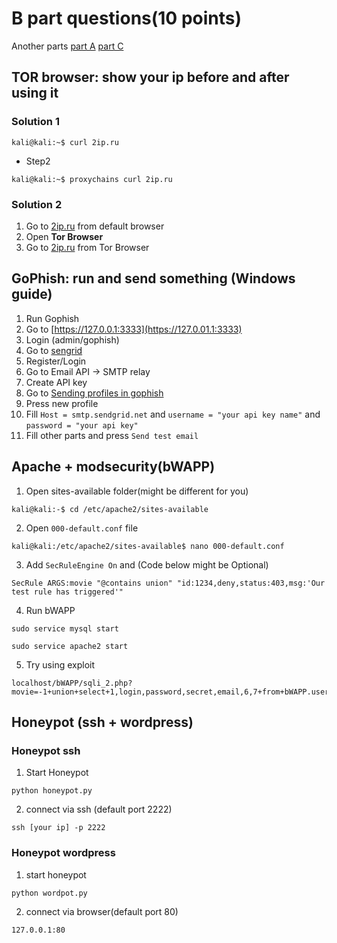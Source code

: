 # B part questions(10 points)
Another parts [part A](part2.md) [part C](part4.md)
 ## TOR browser: show your ip before and after using it
 ### Solution 1
 ```
 kali@kali:~$ curl 2ip.ru
 ```
 - Step2
 ```
 kali@kali:~$ proxychains curl 2ip.ru
 ```
 ### Solution 2
 1. Go to [2ip.ru](https://2ip.ru) from default browser
 2. Open **Tor Browser**
 3. Go to [2ip.ru](https://2ip.ru) from Tor Browser
 
 
 ## GoPhish: run and send something (Windows guide)
 1. Run Gophish
 2. Go to [https://127.0.0.1:3333](https://127.0.01.1:3333)
 3. Login (admin/gophish)
 4. Go to [sengrid](https://sendgrid.com)
 5. Register/Login
 6. Go to Email API -> SMTP relay
 7. Create API key
 8. Go to [Sending profiles in gophish](https://127.0.0.1:3333/sending_profiles)
 9. Press new profile
 10. Fill `Host = smtp.sendgrid.net` and `username = "your api key name"` and `password = "your api key"`
 11. Fill other parts and press `Send test email`
 
 
 ## Apache + modsecurity(bWAPP)
 1. Open sites-available folder(might be different for you)
 ```
 kali@kali:-$ cd /etc/apache2/sites-available
 ```
 2. Open `000-default.conf` file
 ```
 kali@kali:/etc/apache2/sites-available$ nano 000-default.conf
 ```
 3. Add `SecRuleEngine On` and (Code below might be Optional)
 ```
 SecRule ARGS:movie "@contains union" "id:1234,deny,status:403,msg:'Our test rule has triggered'"
 ```
 4. Run bWAPP 
 ```
 sudo service mysql start
 ``` 
 ```
 sudo service apache2 start
 ```
 5. Try using exploit 
 ```
 localhost/bWAPP/sqli_2.php?movie=-1+union+select+1,login,password,secret,email,6,7+from+bWAPP.users+order%20by%204+desc+&action=go
 ```
 
 ## Honeypot (ssh + wordpress)
 ### Honeypot ssh
 1. Start Honeypot
 ```
 python honeypot.py
 ```
 2. connect via ssh (default port 2222)
 ```
 ssh [your ip] -p 2222
 ```
 ### Honeypot wordpress
 1. start honeypot
 ```
 python wordpot.py
 ```
 2. connect via browser(default port 80)
 ```
 127.0.0.1:80
 ```
